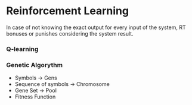 # Reinforcement Learning

In case of not knowing the exact output for every input of the system, RT bonuses or punishes considering the system result.

### Q-learning
### Genetic Algorythm
* Symbols -> Gens
* Sequence of symbols -> Chromosome
* Gene Set -> Pool
* Fitness Function
